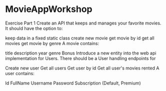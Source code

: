 # MovieAppWorkshop
Exercise
Part 1
Create an API that keeps and manages your favorite movies. It should have the option to:

keep data in a fixed static class
create new movie
get movie by id
get all movies
get movie by genre
A movie contains:

title
description
year
genre
Bonus
Introduce a new entity into the web api implementation for Users. There should be a User handling endpoints for

Create new user
Get all users
Get user by id
Get all user's movies rented
A user contains:

Id
FullName
Username
Password
Subscription (Default, Premium)
